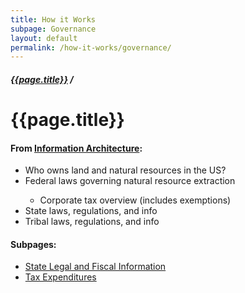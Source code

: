 ```yaml
---
title: How it Works
subpage: Governance
layout: default
permalink: /how-it-works/governance/
---
```


<div class="container-outer container-padded">

  <h5><a href="{{site.baseurl}}{{site.permalink}}">{{page.title}}</a> /</h5>
  <h1>{{page.title}}</h1>
  <h4>From <a href="https://github.com/18F/doi-extractives-data/wiki/Information-Architecture">Information Architecture</a>:</h4>

  <ul class="bullet">
  	<li>Who owns land and natural resources in the US?</li>
		<li>Federal laws governing natural resource extraction</li>
    <ul>
      <li>Corporate tax overview (includes exemptions)</li>
    </ul>
		<li>State laws, regulations, and info</li>
    <li>Tribal laws, regulations, and info</li>
  </ul>

  <h4>Subpages:</h4>
  <ul>
    <li><a href="{{ site.baseurl }}/how-it-works/governance/legal/">State Legal and Fiscal Information</a></li>
    <li><a href="{{ site.baseurl }}/how-it-works/governance/taxes/">Tax Expenditures</a></li>
  </ul>
</div>


